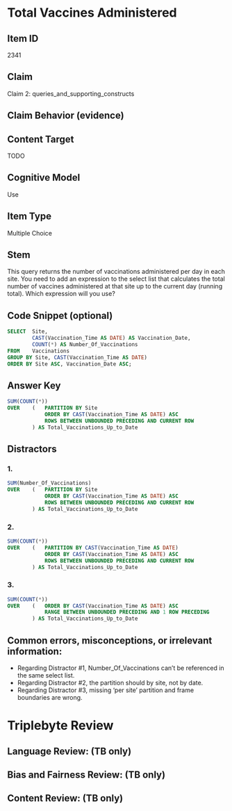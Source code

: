 # Total Vaccines Administered

## Item ID
2341

## Claim
Claim 2: queries_and_supporting_constructs

## Claim Behavior (evidence)

## Content Target
TODO

## Cognitive Model
Use

## Item Type
Multiple Choice

## Stem
This query returns the number of vaccinations administered per day in each site. You need to add an expression to the select list that calculates the total number of vaccines administered at that site up to the current day (running total). Which expression will you use?

## Code Snippet (optional)
```SQL
SELECT  Site, 
		CAST(Vaccination_Time AS DATE) AS Vaccination_Date, 
		COUNT(*) AS Number_Of_Vaccinations
FROM    Vaccinations
GROUP BY Site, CAST(Vaccination_Time AS DATE)
ORDER BY Site ASC, Vaccination_Date ASC;
```

## Answer Key
```SQL
SUM(COUNT(*)) 
OVER	(   PARTITION BY Site 
		  	ORDER BY CAST(Vaccination_Time AS DATE) ASC 
		  	ROWS BETWEEN UNBOUNDED PRECEDING AND CURRENT ROW
	   	) AS Total_Vaccinations_Up_to_Date
```

## Distractors
### 1.
```SQL
SUM(Number_Of_Vaccinations) 
OVER	(   PARTITION BY Site 
		  	ORDER BY CAST(Vaccination_Time AS DATE) ASC 
		  	ROWS BETWEEN UNBOUNDED PRECEDING AND CURRENT ROW
		) AS Total_Vaccinations_Up_to_Date
```

### 2.
```SQL
SUM(COUNT(*))
OVER	(   PARTITION BY CAST(Vaccination_Time AS DATE) 
		  	ORDER BY CAST(Vaccination_Time AS DATE) ASC 
		  	ROWS BETWEEN UNBOUNDED PRECEDING AND CURRENT ROW
		) AS Total_Vaccinations_Up_to_Date
```

### 3.
```SQL
SUM(COUNT(*))
OVER	(   ORDER BY CAST(Vaccination_Time AS DATE) ASC 
		  	RANGE BETWEEN UNBOUNDED PRECEDING AND 1 ROW PRECEDING
	   	) AS Total_Vaccinations_Up_to_Date
```

## Common errors, misconceptions, or irrelevant information:
- Regarding Distractor #1, Number_Of_Vaccinations can’t be referenced in the same select list.
- Regarding Distractor #2, the partition should by site, not by date.
- Regarding Distractor #3, missing ‘per site’ partition and frame boundaries are wrong.

# Triplebyte Review


## Language Review: (TB only)


## Bias and Fairness Review: (TB only)


## Content Review: (TB only)


